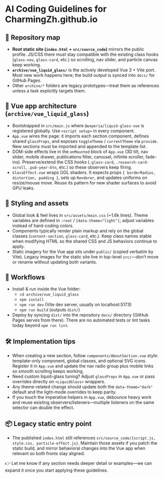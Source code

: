 # AI Coding Guidelines for CharmingZh.github.io

## 🧭 Repository map
- **Root static site (`index.html` + `src/source_code`)** mirrors the public profile. JS/CSS there must stay compatible with the existing class hooks (`glass-nav`, `glass-card`, etc.) so scrolling, nav slider, and particle canvas keep working.
- **`archive/vue_liquid_glass/`** is the actively developed Vue 3 + Vite port. Most new work happens here; the build output is synced into `docs/` for GitHub Pages.
- Other `archive/*` folders are legacy prototypes—treat them as references unless a task explicitly targets them.

## 🧩 Vue app architecture (`archive/vue_liquid_glass`)
- Bootstrapped in `src/main.js` where `@wxperia/liquid-glass-vue` is registered globally. Use `<script setup>` in every component.
- `App.vue` wires the page: it imports each section component, defines shared `glassProps`, and exposes `toggleTheme` / `currentTheme` via `provide`. New sections must be imported and appended to the template list.
- DOM-side effects live in the `onMounted` block of `App.vue` (3D tilt, nav slider, mobile drawer, publications filter, carousel, infinite scroller, fade-ins). Preserve/extend the CSS hooks (`.glass-card`, `.research-card-scroll`, `.pub-year-btn`, etc.) so these observers keep firing.
- `GlassEffect.vue` wraps OGL shaders. It expects props `{ borderRadius, distortion, padding }`, sets up `Renderer`, and updates uniforms on resize/mouse move. Reuse its pattern for new shader surfaces to avoid GPU leaks.

## 🎨 Styling and assets
- Global look & feel lives in `src/assets/main.css` (~1.6k lines). Theme variables are defined in `:root` / `[data-theme="light"]`; adjust variables instead of hard-coding colors.
- Components typically render plain markup and rely on the global classes (`content-section`, `glass-card`, etc.). Keep class names stable when modifying HTML so the shared CSS and JS behaviors continue to apply.
- Static imagery for the Vue app sits under `public/` (copied verbatim by Vite). Legacy images for the static site live in top-level `src/`—don’t move or rename without updating both variants.

## 🔧 Workflows
- Install & run inside the Vue folder:
	- `cd archive/vue_liquid_glass`
	- `npm install`
	- `npm run dev` (Vite dev server, usually on localhost:5173)
	- `npm run build` (outputs `dist/`)
- Deploy by syncing `dist/` into the repository `docs/` directory (GitHub Pages serves from there). There are no automated tests or lint tasks today beyond `npm run lint`.

## 🛠️ Implementation tips
- When creating a new section, follow `components/AboutSection.vue` style: template-only component, global classes, and optional SVG icons. Register it in `App.vue` and update the nav radio group plus mobile links so smooth scrolling keeps working.
- Need custom liquid-glass tuning? Adjust `glassProps` in `App.vue` or pass overrides directly on `<LiquidGlass>` wrappers.
- Any theme-related change should update both the `data-theme="dark"` default and the light-mode overrides to keep parity.
- If you touch the imperative helpers in `App.vue`, debounce heavy work and reuse existing observers/listeners—multiple listeners on the same selector can double the effect.

## 📦 Legacy static entry point
- The published `index.html` still references `src/source_code/{script.js, style.css, particle-effect.js}`. Maintain those assets if you patch the static build, and mirror behavioral changes into the Vue app when relevant so both fronts stay aligned.

👉 Let me know if any section needs deeper detail or examples—we can expand it once you start applying these guidelines.
